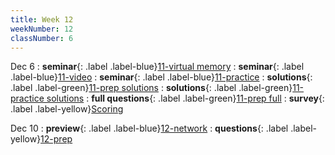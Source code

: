 ```yaml
---
title: Week 12
weekNumber: 12
classNumber: 6
---
```


Dec 6
: **seminar**{: .label .label-blue}[11-virtual memory](/ics-23-fall/assets/class6/23-slides/11-virtual%20memory.pdf)
  : **seminar**{: .label .label-blue}[11-video](https://disk.pku.edu.cn:443/link/BA9D6C289EE19A72505CC68C27433C54)
: **seminar**{: .label .label-blue}[11-practice](/ics-23-fall/assets/class6/23-slides/11-virtual%20memory%20practice.pdf)
  : **solutions**{: .label .label-green}[11-prep solutions](/ics-23-fall/assets/class6/23-slides/11-virtual%20memory%20prep%20solns.pdf)
: **solutions**{: .label .label-green}[11-practice solutions](/ics-23-fall/assets/class6/23-slides/11-virtual%20memory%20practice%20solns.pdf)
  : **full questions**{: .label .label-green}[11-prep full](/ics-23-fall/assets/class6/23-slides/11-virtual%20memory%20prep%20(full).pdf)
: **survey**{: .label .label-yellow}[Scoring](https://www.wjx.cn/vm/m8pkjQS.aspx)

Dec 10
: **preview**{: .label .label-blue}[12-network](/ics-23-fall/assets/class6/23-slides/12-network%20(pre-view).pdf)
  : **questions**{: .label .label-yellow}[12-prep](/ics-23-fall/assets/class6/23-slides/12-network%20prep.pdf)